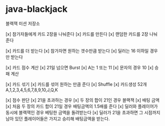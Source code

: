 # java-blackjack

블랙잭 미션 저장소

[x] 참가자들에게 카드 2장을 나눠준다
    [x] 카드를 만든다
    [x] 랜덤한 카드를 2장 나눠준다

[x] 카드를 더 받는다
    [x] 참가자면 원하는 갯수만큼 받는다
    [x] 딜러는 16 이하일 경우만 받는다

[x] 카드 점수 계산
    [x] 21일 넘으면 Burst
    [x] A는 1 또는 11
    [x] 문자의 경우 10
    [x] 승패 계산

[x] 카드 섞기
    [x] 카드를 섞어 원하는 만큼 준다
    [x] Shuffle
    [x] 카드생성 52개
        A,1,2,3,4,5,6,7,8,9,10,J,Q,K

[x] 점수 판단
    [x] 21을 초과하는 경우
    [x] 두 장의 합이 21인 경우 블랙잭
[x] 배팅 금액
    [x] 처음 두 장의 카드 합이 21일 경우 배팅금액의 1.5배를 준다
    [x] 딜러와 플레이어가 동시에 블랙잭인 경우 베팅한 금액을 돌려받는다
    [x] 딜러가 21을 초과하면 그 시점까지 남아 있던 플레이어들은 가지고 승리해 배팅금액을 받는다.
